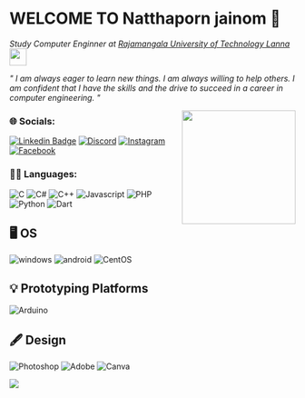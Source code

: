 # WELCOME TO Natthaporn jainom 🐳

<p><em>Study Computer Enginner at <a href="http://www.unb.br">Rajamangala University of Technology Lanna</a><img src="[https://media.giphy.com/media/fYSnHlufseco8Fh93Z/giphy.gif](https://www.rmutl.ac.th/)" width="30"></br></em></p>
<p><em>" I am always eager to learn new things.  I am always willing to help others. I am confident that I have the skills and the drive to succeed in a career in computer engineering. "</br></em></p>
<img align='right' src="https://media.giphy.com/media/ieyl9zmCjO4b4t6qoY/giphy.gif" width="200">

### 🌐 Socials: 
[![Linkedin Badge](https://img.shields.io/badge/LinkedIn-0077B5?style=for-the-badge&logo=linkedin&logoColor=white)](www.linkedin.com/in/khunnine) [![Discord](https://img.shields.io/badge/Discord-5865F2?style=for-the-badge&logo=discord&logoColor=white)](htttps://discord.gg/Kqz.czx#2894) [![Instagram](https://img.shields.io/badge/Instagram-E4405F?style=for-the-badge&logo=instagram&logoColor=white)](https://www.instagram.com/khunnine.n/) [![Facebook](https://img.shields.io/badge/Facebook-1877F2?style=for-the-badge&logo=facebook&logoColor=white)](https://www.facebook.com/Khunnine.n)




### 👨‍💻 Languages: 
![C](https://img.shields.io/badge/C-00599C?style=for-the-badge&logo=c&logoColor=white)
![C#](https://img.shields.io/badge/C%23-239120?style=for-the-badge&logo=c-sharp&logoColor=white)
![C++](https://img.shields.io/badge/C%2B%2B-00599C?style=for-the-badge&logo=c%2B%2B&logoColor=white)
![Javascript](https://img.shields.io/badge/JavaScript-323330?style=for-the-badge&logo=javascript&logoColor=F7DF1E)
![PHP](https://img.shields.io/badge/PHP-777BB4?style=for-the-badge&logo=php&logoColor=white)
![Python](https://img.shields.io/badge/Python-FFD43B?style=for-the-badge&logo=python&logoColor=blue)
![Dart](https://img.shields.io/badge/Dart-0175C2?style=for-the-badge&logo=dart&logoColor=white)

## 🖥️ OS 
![windows](https://img.shields.io/badge/Windows-0078D6?style=for-the-badge&logo=windows&logoColor=white)
![android](https://img.shields.io/badge/Android-3DDC84?style=for-the-badge&logo=android&logoColor=white)
![CentOS](https://img.shields.io/badge/Cent%20OS-262577?style=for-the-badge&logo=CentOS&logoColor=white)

## 💡  Prototyping Platforms
![Arduino](https://img.shields.io/badge/Arduino-00979D?style=for-the-badge&logo=Arduino&logoColor=white)

## 🖋️ Design
![Photoshop](https://img.shields.io/badge/Adobe%20Photoshop-31A8FF?style=for-the-badge&logo=Adobe%20Photoshop&logoColor=black)
![Adobe](https://img.shields.io/badge/Adobe%20Illustrator-FF9A00?style=for-the-badge&logo=adobe%20illustrator&logoColor=white)
![Canva](https://img.shields.io/badge/Canva-%2300C4CC.svg?&style=for-the-badge&logo=Canva&logoColor=white)






![](https://quotes-github-readme.vercel.app/api?type=horizontal&theme=gruvbox)
<!--
**Khunnine/Khunnine** is a ✨ _special_ ✨ repository because its `README.md` (this file) appears on your GitHub profile.

Here are some ideas to get you started:

- 🔭 I’m currently working on ...
- 🌱 I’m currently learning ...
- 👯 I’m looking to collaborate on ...
- 🤔 I’m looking for help with ...
- 💬 Ask me about ...
- 📫 How to reach me: ...
- 😄 Pronouns: ...
- ⚡ Fun fact: ...
-->
